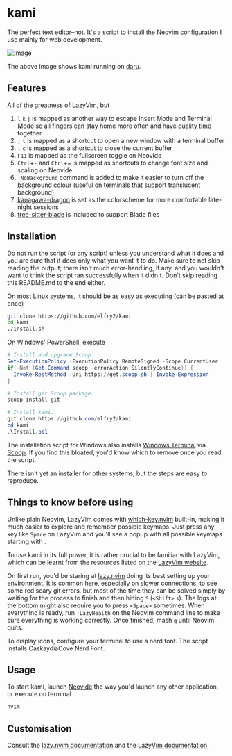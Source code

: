 # kami
The perfect text editor–not. It's a script to install the [Neovim](https://neovim.io/) configuration I use mainly for web development.

![image](https://github.com/user-attachments/assets/d9d6613d-34f8-4d49-b67a-d9a113cfb567)

The above image shows kami running on [daru](https://github.com/elfry2/daru).

## Features
All of the greatness of [LazyVim](https://www.lazyvim.org/), but
1. ```l``` ```k``` ```j``` is mapped as another way to escape Insert Mode and Terminal Mode so all fingers can stay home more often and have quality time together
2. ```;``` ```t``` is mapped as a shortcut to open a new window with a terminal buffer
3. ```;``` ```c``` is mapped as a shortcut to close the current buffer
4. ```F11``` is mapped as the fullscreen toggle on Neovide
5. ```Ctrl```+```-``` and ```Ctrl```+```=``` is mapped as shortcuts to change font size and scaling on Neovide
6. ```:NoBackground``` command is added to make it easier to turn off the background colour (useful on terminals that support translucent background)
7. [kanagawa-dragon](https://github.com/rebelot/kanagawa.nvim) is set as the colorscheme for more comfortable late-night sessions
8. [tree-sitter-blade](https://github.com/EmranMR/tree-sitter-blade) is included to support Blade files

## Installation
Do not run the script (or any script) unless you understand what it does and you are sure that it does only what you want it to do. Make sure to not skip reading the output; there isn't much error-handling, if any, and you wouldn't want to think the script ran successfully when it didn't. Don't skip reading this README.md to the end either.

On most Linux systems, it should be as easy as executing (can be pasted at once)
```bash
git clone https://github.com/elfry2/kami
cd kami
./install.sh
```

On Windows' PowerShell, execute
```powershell
# Install and upgrade Scoop.
Set-ExecutionPolicy -ExecutionPolicy RemoteSigned -Scope CurrentUser
if(-Not (Get-Command scoop -errorAction SilentlyContinue)) {
  Invoke-RestMethod -Uri https://get.scoop.sh | Invoke-Expression
}

# Install git Scoop package.
scoop install git

# Install kami.
git clone https://github.com/elfry2/kami
cd kami
.\Install.ps1
```

The installation script for Windows also installs [Windows Terminal](https://apps.microsoft.com/detail/9n0dx20hk701) via [Scoop](https://scoop.sh/). If you find this bloated, you'd know which to remove once you read the script.

There isn't yet an installer for other systems, but the steps are easy to reproduce.

## Things to know before using
Unlike plain Neovim, LazyVim comes with [which-key.nvim](https://github.com/folke/which-key.nvim) built-in, making it much easier to explore and remember possible keymaps. Just press any key like ```Space``` on LazyVim and you'll see a popup with all possible keymaps starting with <space>.

To use kami in its full power, it is rather crucial to be familiar with LazyVim, which can be learnt from the resources listed on the [LazyVim website](https://www.lazyvim.org/#-learn).

On first run, you'd be staring at [lazy.nvim](https://lazy.folke.io/) doing its best setting up your environment. It is common here, especially on slower connections, to see some red scary git errors, but most of the time they can be solved simply by waiting for the process to finish and then hitting ```S``` (```<Shift>``` ```s```). The logs at the bottom might also require you to press ```<Space>``` sometimes. When everything is ready, run ```:LazyHealth``` on the Neovim command line to make sure everything is working correctly. Once finished, mash ```q``` until Neovim quits.

To display icons, configure your terminal to use a nerd font. The script installs CaskaydiaCove Nerd Font.

## Usage

To start kami, launch [Neovide](https://neovide.dev) the way you'd launch any other application, or execute on terminal
```bash
nvim
```

## Customisation
Consult the [lazy.nvim documentation](https://lazy.folke.io) and the [LazyVim documentation](https://www.lazyvim.org).
